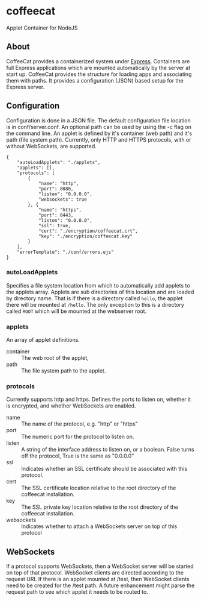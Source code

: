 # coffeecat
Applet Container for NodeJS

## About
CoffeeCat provides a containerized system under [Express](https://www.expressjs.com). Containers are full Express applications
which are mounted automatically by the server at start up. CoffeeCat provides the structure for loading apps and associating them
with paths. It provides a configuration (JSON) based setup for the Express server.

## Configuration
Configuration is done in a JSON file. The default configuration file location is in conf/server.conf. An optional path
can be used by using the -c flag on the command line. An applet is defined by it's container (web path) and it's path (file system path).
Currently, only HTTP and HTTPS protocols, with or without WebSockets, are supported.

```
{
    "autoLoadApplets": "./applets",
    "applets": [],
    "protocols": [
        {
            "name": "http",
            "port": 8080,
            "listen": "0.0.0.0",
            "websockets": true
        }, {
            "name": "https",
            "port": 8443,
            "listen": "0.0.0.0",
            "ssl": true,
            "cert": "./encryption/coffeecat.crt",
            "key": "./encryption/coffeecat.key"
        }
    ],
    "errorTemplate": "./conf/errors.ejs"
}
```
### autoLoadApplets
Specifies a file system location from which to automatically add applets to the applets array. Applets are sub directories
of this location and are loaded by directory name. That is if there is a directory called `hello`, the applet there will be mounted at
`/hello`. The only exception to this is a directory called `ROOT` which will be mounted at the webserver root.

### applets
An array of applet definitions. 
<dl>
    <dt>container</dt>
    <dd>The web root of the applet,</dd>
    <dt>path</dt>
    <dd>The file system path to the applet.</dd>
</dl>

### protocols
Currently supports http and https. Defines the ports to listen on, whether it is encrypted, and whether WebSockets are enabled.
<dl>
    <dt>name</dt>
    <dd>The name of the protocol, e.g. "http" or "https"</dd>
    <dt>port</dt>
    <dd>The numeric port for the protocol to listen on.</dd>
    <dt>listen</dt>
    <dd>A string of the interface address to listen on, or a boolean. False turns off the protocol, True is the same as "0.0.0.0"</dd>
    <dt>ssl</dt>
    <dd>Indicates whether an SSL certificate should be associated with this protocol.</dd>
    <dt>cert</dt>
    <dd>The SSL certificate location relative to the root directory of the coffeecat installation.</dd>
    <dt>key</dt>
    <dd>The SSL private key location relative to the root directory of the coffeecat installation.</dd>
    <dt>websockets</dt>
    <dd>Indicates whether to attach a WebSockets server on top of this protocol</dd>
</dl>

## WebSockets
If a protocol supports WebSockets, then a WebSocket server will be started on top of that protocol. WebSocket clients are directed according to the request URI. If there is an applet mounted at /test, then WebSocket clients need to be created for the /test path. A future enhancement might parse the request path to see which applet it needs to be routed to.
